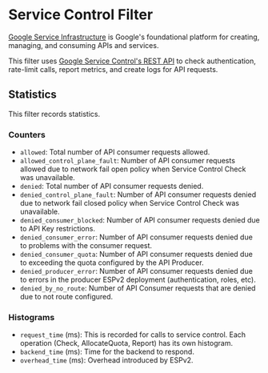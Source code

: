 # Service Control Filter

[Google Service Infrastructure](https://cloud.google.com/service-infrastructure/docs/overview)
is Google's foundational platform for creating, managing, and consuming APIs and services.

This filter uses [Google Service Control's REST API](https://cloud.google.com/service-infrastructure/docs/service-control/reference/rest/)
to check authentication, rate-limit calls, report metrics, and create logs for API requests.

## Statistics

This filter records statistics.

### Counters

- `allowed`: Total number of API consumer requests allowed.
- `allowed_control_plane_fault`: Number of API consumer requests allowed
 due to network fail open policy when Service Control Check was unavailable.
- `denied`: Total number of API consumer requests denied.
- `denied_control_plane_fault`: Number of API consumer requests denied
 due to network fail closed policy when Service Control Check was unavailable.
- `denied_consumer_blocked`: Number of API consumer requests denied due
 to API Key restrictions.
- `denied_consumer_error`: Number of API consumer requests denied due
 to problems with the consumer request.
- `denied_consumer_quota`: Number of API consumer requests denied due
 to exceeding the quota configured by the API Producer.
- `denied_producer_error`: Number of API consumer requests denied due
 to errors in the producer ESPv2 deployment (authentication, roles, etc).
 - `denied_by_no_route`: Number of API Consumer requests that are denied due to not route configured.

### Histograms

- `request_time` (ms): This is recorded for calls to service control.
 Each operation (Check, AllocateQuota, Report) has its own histogram.
- `backend_time` (ms): Time for the backend to respond.
- `overhead_time` (ms): Overhead introduced by ESPv2.
